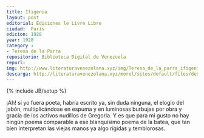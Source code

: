 ```yaml
---
title: Ifigenia
layout: post
editorial: Ediciones le Livre Libre
ciudad:  París
edicion: 1928
year: 1928
category :
- Teresa de la Parra 
repositorio: Biblioteca Digital de Venezuela
repurl: 
img: http://www.literaturavenezolana.xyz/img/Teresa_de_la_parra_ifigenia_literatura_venezolana..jpg
descarga: http://literaturavenezolana.xyz/morel/sites/default/files/descargas/Teresa_de_la_parra_ifigenia_literatura_venezolana.pdf
---
```

{% include JB/setup %}

¡Ah! si yo fuera poeta, habría escrito ya, sin duda ninguna, el elogio del jabón, multiplicándose en espuma y en luminosas burbujas por obra y gracia de los activos nudillos de Gregoria. Y es que para mi gusto no hay ningún poema comparable a ese blanquísimo poema de la batea, que tan bien interpretan las viejas manos ya algo rígidas y temblorosas.